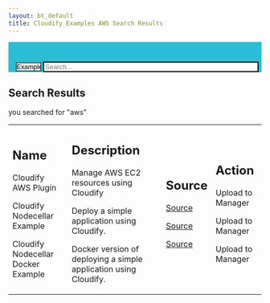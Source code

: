 ```yaml
---
layout: bt_default
title: Cloudify Examples AWS Search Results
---
```


<script type="text/javascript">
</script>

<section id="example-search-bar">
	<div style="background-color:#2CBDD4">
		<form id="top-search" name="top-search" style="min-width:100%;padding: 25px 0 0 15px" method="get" action="javascript:action">
			<p>
				<select id="select-example-type" name="select-example-type" style="color:#000000;max-width:10%;-webkit-appearance:none;border-style:solid;border-color:black;" onChange="this.form.action=this.options[this.selectedIndex].value;">
	                <option selected disabled>Example Type &#x25BC;</option>
					<option value="search-results-blueprints.html"> Blueprints </option>
					<option value="search-results-plugins.html"> Plugins </option>
					<option value="search-results-integrations.html"> Integrations </option>
				</select>
				<input type="text" style="width:85%;border-style:solid;border-color:black;" name="search" placeholder="Search...">
			</p>
		</form>
    </dev>
</section>

<section id="inner-headline">
	<div class="container">
		<div class="row">
			<div class="span12">
				<div class="inner-heading">
					<h1><strong>Search Results</strong></h1>
					<p>you searched for "aws"</p>
				</div>
			</div>
		</div>			
	</div>
</section>

<section id="content" style="padding-top:0px;">
	<div class="container" style="min-height:500px;">
		<div class="row">
			<div class="span12">
			<table style="width:100%;border:0px">
				<tr>			 		
					<td style="background-color:transparent;">
						<h2><strong>Name</strong></h2>
						<p>Cloudify AWS Plugin</p>
						<p>Cloudify Nodecellar Example</p>
						<p>Cloudify Nodecellar Docker Example</p>
					</td>
					<td style="background-color:transparent;">
						<h2><strong>Description</strong></h2>
						<p>Manage AWS EC2 resources using Cloudify</p>
						<p>Deploy a simple application using Cloudify.</p>
						<p>Docker version of deploying a simple application using Cloudify.</p>
					</td>
					<td style="background-color:transparent;">
						<h2><strong> Source </strong></h2>
						<p><a href="https://github.com/cloudify-cosmo/cloudify-aws-plugin">Source</a></p>	
						<p><a href="https://github.com/cloudify-cosmo/cloudify-nodecellar-example/blob/master/aws-ec2-blueprint.yaml"> Source </a> </p>
						<p><a href="https://github.com/cloudify-cosmo/cloudify-nodecellar-docker-example/blob/master/aws-ec2-blueprint.yaml"> Source </a> </p>
					</td>
					<td style="background-color:transparent;">
						<h2><strong>Action</strong></h2>
						<p>Upload to Manager</p>
						<p>Upload to Manager</p>
						<p>Upload to Manager</p>
					</td>
				</tr>							
			</table>
			</div>
		</div>
	</div>
</section>
